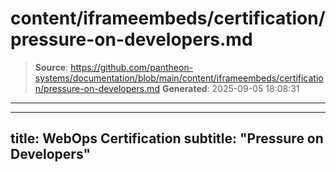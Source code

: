 # content/iframeembeds/certification/pressure-on-developers.md

> **Source**: https://github.com/pantheon-systems/documentation/blob/main/content/iframeembeds/certification/pressure-on-developers.md
> **Generated**: 2025-09-05 18:08:31

---

---
title: WebOps Certification
subtitle: "Pressure on Developers"
---

<Partial file="certification-guide/pressure-on-developers.md" />
